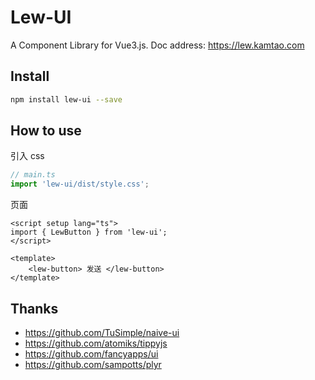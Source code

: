 # Lew-UI

A Component Library for Vue3.js.
Doc address: https://lew.kamtao.com

## Install

```bash
npm install lew-ui --save
```

## How to use

引入 css

```js
// main.ts
import 'lew-ui/dist/style.css';
```

页面

```vue
<script setup lang="ts">
import { LewButton } from 'lew-ui';
</script>

<template>
    <lew-button> 发送 </lew-button>
</template>
```

## Thanks

- https://github.com/TuSimple/naive-ui
- https://github.com/atomiks/tippyjs
- https://github.com/fancyapps/ui
- https://github.com/sampotts/plyr
